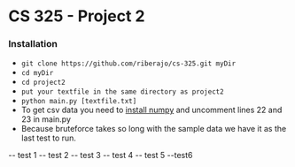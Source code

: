 # CS 325 - Project 2

### Installation

-   `git clone https://github.com/riberajo/cs-325.git myDir`
-   `cd myDir`
-   `cd project2`
-   `put your textfile in the same directory as project2`
-   `python main.py [textfile.txt]`
-   To get csv data you need to [install numpy](http://docs.scipy.org/doc/numpy-1.10.1/user/install.html) and uncomment lines 22 and 23 in main.py
-   Because bruteforce takes so long with the sample data we have it as the last test to run.

-- test 1
-- test 2
-- test 3
-- test 4
-- test 5
--test6
